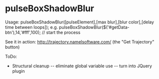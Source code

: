 pulseBoxShadowBlur
==================
Usage:
pulseBoxShadowBlur([pulseElement],[max blur],[blur color],[delay time between loops]);
e.g. pulseBoxShadowBlur($('#getData-btn'),14,'#fff',100); // start the process

See it in action:
http://trajectory.namelsoftware.com/
(the "Get Trajectory" button)

ToDo:
- Structural cleanup
  -- eliminate global variable use
  -- turn into JQuery plugin
 
